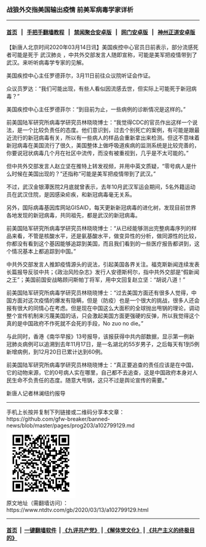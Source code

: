 ### 战狼外交指美国输出疫情 前美军病毒学家详析
------------------------

#### [首页](https://github.com/gfw-breaker/banned-news/blob/master/README.md) &nbsp;&nbsp;|&nbsp;&nbsp; [手把手翻墙教程](https://github.com/gfw-breaker/guides/wiki) &nbsp;&nbsp;|&nbsp;&nbsp; [禁闻聚合安卓版](https://github.com/gfw-breaker/bn-android) &nbsp;&nbsp;|&nbsp;&nbsp; [网门安卓版](https://github.com/oGate2/oGate) &nbsp;&nbsp;|&nbsp;&nbsp; [神州正道安卓版](https://github.com/SzzdOgate/update) 



<div><div class="post_content" itemprop="articleBody">
 <p>
  【新唐人北京时间2020年03月14日讯】美国疾控中心官员日前表示，部分流感死者可能是死于
  <ok href="https://www.ntdtv.com/gb/武汉肺炎.htm">
   武汉肺炎
  </ok>
  ，中共外交部发言人随即宣称，可能是美军把疫情带到了武汉。来听听病毒学专家的见解。
 </p>
 <p>
  美国疾控中心主任罗德菲尔，3月11日前往众议院听证会作证。
 </p>
 <p>
  众议员罗达：“我们可能出现，有些人看似因流感去世，但实际上可能死于新冠病毒？”
 </p>
 <p>
  美国疾控中心主任罗德菲尔：“到目前为止，一些病例的诊断情况是这样的。”
 </p>
 <p>
  前美国陆军研究所病毒学研究员林晓晓博士：“我觉得CDC的官员作出这样一个说法，是一个比较负责任的态度。他们意识到，过去个别死亡的案例，有可能是跟最近流行的新冠病毒有关，所以有一些病人的样品会重新拿出来检测。但这不意味着新冠病毒在美国流行了很久，美国整体上做呼吸道疾病的监测系统是比较完善的，你要说冠状病毒几个月在社区中流传，而没有被重视到，几乎是不太可能的。”
 </p>
 <p>
  但中共外交部发言人赵立坚在推特上转发视频，并用中英文质疑，“零号病人是什么时候在美国出现的？”还指称“可能是美军把疫情带到了武汉。”
 </p>
 <p>
  不过，武汉金银潭医院2月底就曾表示，去年10月武汉军运会期间，5名外籍运动员在武汉住院，是因感染疟疾，和新冠病毒毫无关系。
 </p>
 <p>
  另外，国际病毒基因库网站GISAID，每天更新新冠病毒的进化树，发现目前世界各地发现的新冠病毒，共同祖先，都是武汉的新冠病毒。
 </p>
 <p>
  前美国陆军研究所病毒学研究员林晓晓博士：“从已经能够测出完整病毒序列的样品来看，不管是核酸水平，还是氨基酸水平，做变异性的分析，做同源性的比较，你都没有看到这个基因能够追踪到美国，而且我们看到的一些医疗报告都讲到，这个情况基本上都追踪到中国。”
 </p>
 <p>
  中共外交部发言人推卸疫情源头的说法，引起美国各界关注。福克斯新闻连续发表长篇报导反驳中共；《政治风险杂志》发行人安德斯柯尔，指中共外交部是“假新闻之王”；美国前国安战略顾问斯帕丁将军，用中文回复赵立坚：“胡说八道！”
 </p>
 <p>
  前美国陆军研究所病毒学研究员林晓晓博士：“过去美国方面还有很多人觉得，中国方面对这次疫情的爆发有隐瞒，但是（防疫）也是一个很大的挑战，很多人还会报有很大的同情心在考虑。但是现在中国这么大面积的全球抛出甩锅的理论，调动整个宣传机制来污蔑美国的话，只会激起美国方面更强硬的反弹，所以我觉得这个真的是中国政府不作死就不会死的手段，No zuo no die。”
 </p>
 <p>
  与此同时，香港《南华早报》13号报导，该报获得中共内部数据，显示第一例新冠肺炎病例可以追溯到去年11月17日，是一名湖北的55岁男子，之后每天有1到5例新增病例，到12月20日已累计达到60例。
 </p>
 <p>
  前美国陆军研究所病毒学研究员林晓晓博士：“真正要追查的责任应该是在中国，它的动物来源，它的0号病人实在哪里，自己都不去追查，这是中国政府本身对人民生命不负责任的态度。随意大甩锅，这只不过是舆论宣传的需要。”
 </p>
 <p>
  新唐人记者林澜纽约报导
 </p>
 <div class="single_ad">
 </div>
</div>
</div>
<hr/>
手机上长按并复制下列链接或二维码分享本文章：<br/>
https://github.com/gfw-breaker/banned-news/blob/master/pages/prog203/a102799129.md <br/>
<a href='https://github.com/gfw-breaker/banned-news/blob/master/pages/prog203/a102799129.md'><img src='https://github.com/gfw-breaker/banned-news/blob/master/pages/prog203/a102799129.md.png'/></a> <br/>
原文地址（需翻墙访问）：https://www.ntdtv.com/gb/2020/03/13/a102799129.html


------------------------
#### [首页](https://github.com/gfw-breaker/banned-news/blob/master/README.md) &nbsp;|&nbsp; [一键翻墙软件](https://github.com/gfw-breaker/nogfw/blob/master/README.md) &nbsp;| [《九评共产党》](https://github.com/gfw-breaker/9ping.md/blob/master/README.md#九评之一评共产党是什么) | [《解体党文化》](https://github.com/gfw-breaker/jtdwh.md/blob/master/README.md) | [《共产主义的终极目的》](https://github.com/gfw-breaker/gczydzjmd.md/blob/master/README.md)


<img src='http://gfw-breaker.win/banned-news/pages/prog203/a102799129.md' width='0px' height='0px'/>